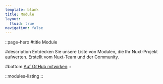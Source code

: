 ```yaml
---
template: blank
title: Module
layout:
  fluid: true
navigation: false
---
```


::page-hero
#title
Module

#description
Entdecken Sie unsere Liste von Modulen, die Ihr Nuxt-Projekt aufwerten. Erstellt vom Nuxt-Team und der Community.

#bottom
[Auf GitHub mitwirken](https://github.com/nuxt/modules)
::

::modules-listing
::
